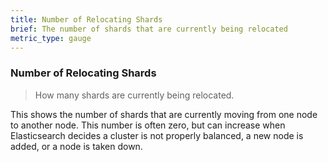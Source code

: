 ```yaml
---
title: Number of Relocating Shards
brief: The number of shards that are currently being relocated
metric_type: gauge
---
```

### Number of Relocating Shards

> How many shards are currently being relocated.

This shows the number of shards that are currently moving from one node to another node. This number is often zero, but can increase when Elasticsearch decides a cluster is not properly balanced, a new node is added, or a node is taken down.
